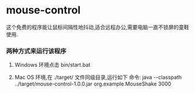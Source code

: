 # mouse-control
这个免费的程序能让鼠标间隔性地抖动,适合远程办公,需要电脑一直不锁屏的童鞋使用.

### 两种方式来运行该程序

1. Windows 环境点击 bin/start.bat

2. Mac OS 环境,在 ./target/ 文件同级目录,运行如下 命令:
java --classpath ../target/mouse-control-1.0.0.jar org.example.MouseShake 3000

